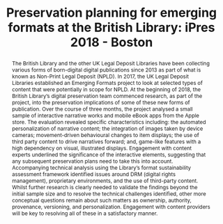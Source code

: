 ---
abstract: 'The British Library and the other UK Legal Deposit Libraries have been
  collecting various forms of born-digital digital publications since 2013 as part
  of what is known as Non-Print Legal Deposit (NPLD). In 2017, the UK Legal Deposit
  Libraries established an Emerging Formats project to look at selected types of content
  that were potentially in scope for NPLD. At the beginning of 2018, the British Library’s
  digital preservation team commenced research, as part of the project, into the preservation
  implications of some of these new forms of publication. Over the course of three
  months, the project analysed a small sample of interactive narrative works and mobile
  eBook apps from the Apple store. The evaluation revealed specific characteristics
  including: the automated personalization of narrative content; the integration of
  images taken by device cameras; movement-driven behavioural changes to item displays;
  the use of third party content to drive narratives forward; and, game-like features
  with a high dependency on visual, illustrated displays. Engagement with content
  experts underlined the significance of the interactive elements, suggesting that
  any subsequent preservation plans need to take this into account. Accompanying technical
  analysis using the Library’s format sustainability assessment framework identified
  issues around DRM (digital rights management), proprietary environments, and the
  use of third-party content. Whilst further research is clearly needed to validate
  the findings beyond the initial sample size and to resolve the technical challenges
  identified, other more conceptual questions remain about such matters as ownership,
  authority, provenance, versioning, and personalization. Engagement with content
  providers will be key to resolving all of these in a satisfactory manner.'
creators:
- Jenkins, Jeremy
- Day, Michael
- Pennock, Maureen
- Cooke, Ian
- Smith, Caylin
date: null
document_url: https://services.phaidra.univie.ac.at/api/object/o:923625/download
grand_parent: iPRES
institutions: []
keywords:
- boston
landing_page_url: https://phaidra.univie.ac.at/o:923625
language: eng
layout: publication
license: CC BY 4.0 International
notes_url: null
parent: iPRES 2018
presentation_url: null
size: 337528
source_name: iPRES
title: 'Preservation planning for emerging formats at the British Library: iPres 2018
  - Boston'
type: paper
year: 2018
---